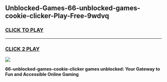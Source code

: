 
## Unblocked-Games-66-unblocked-games-cookie-clicker-Play-Free-9wdvq
<h3>
<a href="https://premium76.site?title=66-unblocked-games-cookie-clicker&ref=15A">CLICK TO PLAY</a></h3>
<hr>

<h3>
<a href="https://premium76.site?title=66-unblocked-games-cookie-clicker&ref=15A">CLICK 2 PLAY</a>
  
</h3>

<a href="https://premium76.site?title=66-unblocked-games-cookie-clicker&ref=15A"><img src="https://clearcache.store/games.png"></a>


**66-unblocked-games-cookie-clicker games unblocked: Your Gateway to Fun and Accessible Online Gaming**
